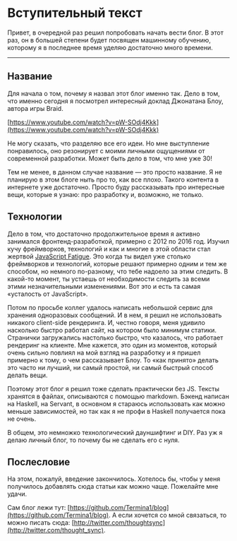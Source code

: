 Вступительный текст
===
Привет, в очередной раз решил попробовать начать вести блог. В этот раз, он в большей степени будет посвящен машинному обучению, которому я в последнее время уделяю достаточно много времени.

___

## Название

Для начала о том, почему я назвал этот блог именно так. Дело в том, что именно сегодня я посмотрел интересный доклад Джонатана Блоу, автора игры Braid.

[https://www.youtube.com/watch?v=pW-SOdj4Kkk](https://www.youtube.com/watch?v=pW-SOdj4Kkk)

Не могу сказать, что разделяю все его идеи. Но мне выступление понравилось, оно резонирует с моими личными ощущениями от современной разработки. Может быть дело в том, что мне уже 30!

Тем не менее, в данном случае название — это просто название. Я не планирую в этом блоге ныть про то, как все плохо. Такого контента в интернете уже достаточно. Просто буду рассказывать про интересные вещи, которые я узнаю: про разработку и, возможно, не только.

## Технологии

Дело в том, что достаточно продолжительное время я активно занимался фронтенд-разработкой, примерно с 2012 по 2016 год. Изучил кучу фреймворков, технологий и как и многие в этой области стал жертвой [JavaScript Fatigue](https://www.quora.com/What-is-JavaScript-fatigue). Это когда ты видел уже столько фреймворков и технологий, которые решают примерно одним и тем же способом, но немного по-разному, что тебе надоело за этим следить. В какой-то момент, ты устаешь от необходимости следить за всеми этими незначительными изменениями. Вот это и есть та самая «усталость от JavaScript».

Потом по просьбе коллег удалось написать небольшой сервис для хранения одноразовых сообщений. И в нем, я решил не использовать никакого client-side рендеринга. И, честно говоря, меня удивило насколько быстро работал сайт, на котором было минимум статики. Странички загружались настолько быстро, что казалось, что работает рендеринг на клиенте. Мне кажется, это один из моментов, который очень сильно повлиял на мой взгляд на разработку и я пришел примерно к тому, о чем рассказывает Блоу. То «как принято» делать это часто ни лучший, ни самый простой, ни самый быстрый способ делать вещи.

Поэтому этот блог я решил тоже сделать практически без JS. Тексты хранятся в файлах, описываются с помощью markdown. Бэкенд написан на Haskell, на Servant, в основном я стараюсь использовать как можно меньше зависимостей, но так как я не профи в Haskell получается пока не очень.

В общем, это немножко технологический дауншифтинг и DIY. Раз уж я делаю личный блог, то почему бы не сделать его с нуля.

## Послесловие

На этом, пожалуй, введение закончилось. Хотелось бы, чтобы у меня получилось добавлять сюда статьи как можно чаще. Пожелайте мне удачи.

Сам блог лежи тут: [https://github.com/Termina1/blog](https://github.com/Termina1/blog). А если хочется со мной связаться, то можно писать сюда: [http://twitter.com/thoughtsync](http://twitter.com/thought_sync).